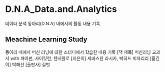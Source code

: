 # D.N.A_Data.and.Analytics
데이터 분석 동아리(D.N.A) 내에서의 활동 내용 기록

## Meachine Learning Study
동아리 내에서 머신 러닝에 대한 스터디에서 학습한 내용 기록
[책 제목] 머신러닝 교과서 with 파이썬, 사이킷런, 텐서플로
[지은이] 세바스찬 라시카, 박히드 미자리리
[옮긴이] 박해선
[출판사] 길벗
